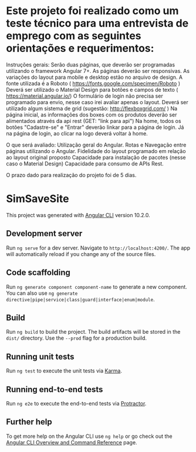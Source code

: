 # Este projeto foi realizado como um teste técnico para uma entrevista de emprego com as seguintes orientações e requerimentos:

Instruções gerais:
Serão duas páginas, que deverão ser programadas utilizando o framework Angular 7+.
As páginas deverão ser responsivas. As variações do layout para mobile e desktop estão no arquivo de design.
A fonte utilizada é a Roboto (  https://fonts.google.com/specimen/Roboto )
Deverá ser utilizado o Material Design para botões e campos de texto ( https://material.angular.io/)
O formulário de login não precisa ser programado para envio, nesse caso irei avaliar apenas o layout.
Deverá ser utilizado algum sistema de grid (sugestão: http://flexboxgrid.com/ )
Na página inicial, as informações dos boxes com os produtos deverão ser alimentados através da api rest (GET: "link para api")
Na home, todos os botões "Cadastre-se" e "Entrar" deverão linkar para a página de login. Já na página de login, ao clicar na logo deverá voltar à home.

O que será avaliado:
Utilização geral do Angular. 
Rotas e Navegação entre páginas utilizando o Angular. 
Fidelidade do layout programado em relação ao layout original proposto
Capacidade para instalação de pacotes (nesse caso o Material Design)
Capacidade para consumo de APIs Rest.

O prazo dado para realização do projeto foi de 5 dias.


# SimSaveSite

This project was generated with [Angular CLI](https://github.com/angular/angular-cli) version 10.2.0.

## Development server

Run `ng serve` for a dev server. Navigate to `http://localhost:4200/`. The app will automatically reload if you change any of the source files.

## Code scaffolding

Run `ng generate component component-name` to generate a new component. You can also use `ng generate directive|pipe|service|class|guard|interface|enum|module`.

## Build

Run `ng build` to build the project. The build artifacts will be stored in the `dist/` directory. Use the `--prod` flag for a production build.

## Running unit tests

Run `ng test` to execute the unit tests via [Karma](https://karma-runner.github.io).

## Running end-to-end tests

Run `ng e2e` to execute the end-to-end tests via [Protractor](http://www.protractortest.org/).

## Further help

To get more help on the Angular CLI use `ng help` or go check out the [Angular CLI Overview and Command Reference](https://angular.io/cli) page.
